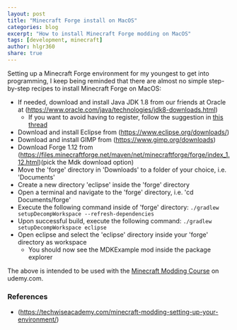 ```yaml
---
layout: post
title: "Minecraft Forge install on MacOS"
categories: blog
excerpt: "How to install Minecraft Forge modding on MacOS"
tags: [development, minecraft]
author: hlgr360
share: true
---
```


Setting up a Minecraft Forge environment for my youngest to get into programming, I keep being reminded that there are almost no simple step-by-step recipes to install Minecraft Forge on MacOS:

* If needed, download and install Java JDK 1.8 from our friends at Oracle at (https://www.oracle.com/java/technologies/jdk8-downloads.html)
  * If you want to avoid having to register, follow the suggestion in [this thread](https://gist.github.com/wavezhang/ba8425f24a968ec9b2a8619d7c2d86a6#gistcomment-3019424)
* Download and install Eclipse from (https://www.eclipse.org/downloads/)
* Download and install GIMP from (https://www.gimp.org/downloads)
* Download Forge 1.12 from (https://files.minecraftforge.net/maven/net/minecraftforge/forge/index_1.12.html)(pick the Mdk download option)
 * Move the  'forge' directory in 'Downloads' to a folder of your choice, i.e. 'Documents'
 * Create a new directory 'eclipse' inside the 'forge' directory
  * Open a terminal and navigate to the 'forge' directory, i.e. 'cd Documents/forge'
  * Execute the following command inside of 'forge' directory: `./gradlew setupDecompWorkspace --refresh-dependencies`
  * Upon successful build, execute the following command: `./gradlew setupDecompWorkspace eclipse`
* Open eclipse and select the 'eclipse' directory inside your 'forge' directory as workspace
  * You should now see the MDKExample mod inside the package explorer

The above is intended to be used with the [Minecraft Modding Course](https://www.udemy.com/course/minecraft-modding-java/) on udemy.com. 

### References
* (https://techwiseacademy.com/minecraft-modding-setting-up-your-environment/)
